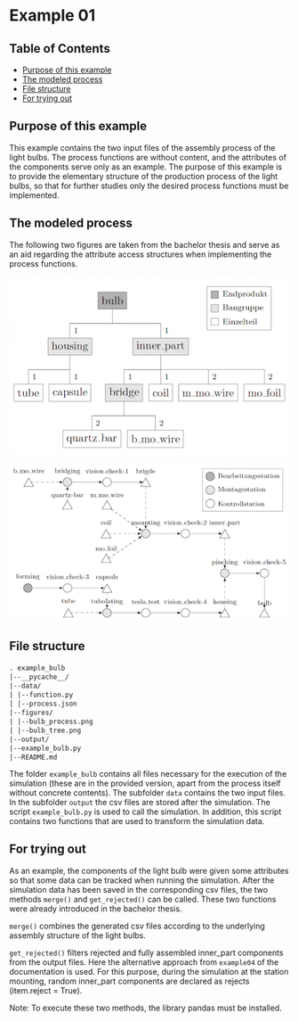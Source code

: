 # Example 01

## Table of Contents 

* [Purpose of this example](#purpose)
* [The modeled process](#process)
* [File structure](#file_structure)
* [For trying out](#try_out)

## <a id="purpose"></a>Purpose of this example

This example contains the two input files of the assembly process of the light bulbs. The process functions are without 
content, and the attributes of the components serve only as an example. The purpose of this example is to provide the 
elementary structure of the production process of the light bulbs, so that for further studies only the desired process 
functions must be implemented. 

## <a id="process"></a>The modeled process

The following two figures are taken from the bachelor thesis and serve as an aid regarding the attribute access 
structures when implementing the process functions. 

![bulb_product_tree](./figures/bulb_tree.png "Bulb product tree")

![bulb_process_graph](./figures/bulb_process.png "Bulb process graph")

## <a id="file_structure"></a>File structure

```
. example_bulb
|--__pycache__/
|--data/
| |--function.py
| |--process.json
|--figures/
| |--bulb_process.png
| |--bulb_tree.png
|--output/
|--example_bulb.py
|--README.md 
```

The folder ``example_bulb`` contains all files necessary for the execution of the simulation (these are in the provided 
version, apart from the process itself without concrete contents). The subfolder ``data`` contains the two input files. 
In the subfolder ``output`` the csv files are stored after the simulation.  The script ``example_bulb.py`` is used to 
call the simulation. In addition, this script contains two functions that are used to transform the simulation data. 

## <a id="try_out"></a>For trying out

As an example, the components of the light bulb were given some attributes so that some data can be tracked when running 
the simulation. After the simulation data has been saved in the corresponding csv files, the two methods ``merge()`` and 
``get_rejected()`` can be called. These two functions were already introduced in the bachelor thesis.

``merge()`` combines the generated csv files according to the underlying assembly structure of the light bulbs. 

``get_rejected()`` filters rejected and fully assembled inner_part components from the output files. Here the 
alternative approach from ``example04`` of the documentation is used. For this purpose, during the simulation at the 
station mounting, random inner_part components are declared as rejects (item.reject = True). 

Note: To execute these two methods, the library pandas must be installed. 